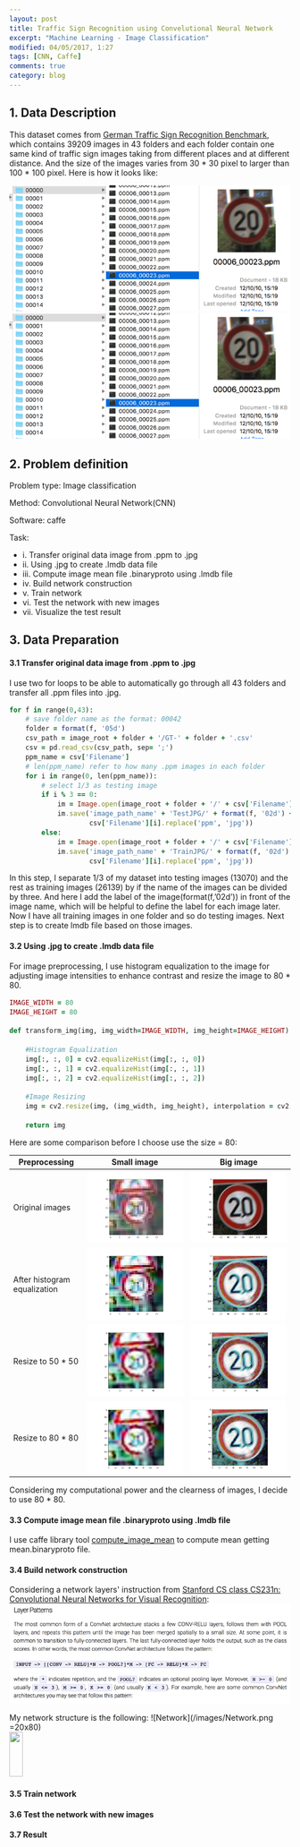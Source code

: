 ```yaml
---
layout: post
title: Traffic Sign Recognition using Convelutional Neural Network
excerpt: "Machine Learning - Image Classification"
modified: 04/05/2017, 1:27
tags: [CNN, Caffe]
comments: true
category: blog
---
```


## 1. Data Description
This dataset comes from [German Traffic Sign Recognition Benchmark](http://benchmark.ini.rub.de/?section=gtsrb&subsection=dataset), which contains 39209 images in 43 folders and each folder contain one same kind of traffic sign images taking from different places and at different distance. And the size of the images varies from 30 * 30 pixel to larger than 100 * 100 pixel. Here is how it looks like:  

<img src="/images/Dataset.png">  
<img src="/images/GTSRB/Dataset.png">  

## 2. Problem definition

Problem type: Image classification  

Method: Convolutional Neural Network(CNN)    

Software: caffe    

Task:
* i. Transfer original data image from .ppm to .jpg
* ii. Using .jpg to create .lmdb data file
* iii. Compute image mean file .binaryproto using .lmdb file 
* iv. Build network construction 
* v. Train network
* vi. Test the network with new images
* vii. Visualize the test result

## 3. Data Preparation
#### 3.1 Transfer original data image from .ppm to .jpg
I use two for loops to be able to automatically go through all 43 folders and transfer all .ppm files into .jpg. 

~~~ ruby
for f in range(0,43):
    # save folder name as the format: 00042
    folder = format(f, '05d')
    csv_path = image_root + folder + '/GT-' + folder + '.csv'
    csv = pd.read_csv(csv_path, sep= ';')
    ppm_name = csv['Filename']
    # len(ppm_name) refer to how many .ppm images in each folder
    for i in range(0, len(ppm_name)):
        # select 1/3 as testing image
        if i % 3 == 0:
            im = Image.open(image_root + folder + '/' + csv['Filename'][i])
            im.save('image_path_name' + 'TestJPG/' + format(f, '02d') + '_' +
                    csv['Filename'][i].replace('ppm', 'jpg'))
        else:
            im = Image.open(image_root + folder + '/' + csv['Filename'][i])
            im.save('image_path_name' + 'TrainJPG/' + format(f, '02d') + '_' +
                    csv['Filename'][i].replace('ppm', 'jpg'))
~~~
In this step, I separate 1/3 of my dataset into testing images (13070) and the rest as training images (26139) by if the name of the images can be divided by three. And here I add the label of the image(format(f,’02d’)) in front of the image name, which will be helpful to define the label for each image later. Now I have all training images in one folder and so do testing images. Next step is to create lmdb file based on those images. 

#### 3.2 Using .jpg to create .lmdb data file
For image preprocessing, I use histogram equalization to the image for adjusting image intensities to enhance contrast and resize the image to 80 * 80. 
~~~ ruby
IMAGE_WIDTH = 80
IMAGE_HEIGHT = 80

def transform_img(img, img_width=IMAGE_WIDTH, img_height=IMAGE_HEIGHT):

    #Histogram Equalization
    img[:, :, 0] = cv2.equalizeHist(img[:, :, 0])
    img[:, :, 1] = cv2.equalizeHist(img[:, :, 1])
    img[:, :, 2] = cv2.equalizeHist(img[:, :, 2])

    #Image Resizing
    img = cv2.resize(img, (img_width, img_height), interpolation = cv2.INTER_CUBIC)

    return img
~~~

Here are some comparison before I choose use the size = 80:  

| Preprocessing | Small image | Big image |   
| --------|:-------:|--------  |    
| Original images | <img src="/images/GTSRB/imshow_original.png"> | <img src="/images/GTSRB/imshow_bigOriginal.png"> | 
| After histogram equalization | <img src="/images/GTSRB/imshow_HistEqual.png"> | <img  src="/images/GTSRB/imshow_bigHistEqual.png"> |  
| Resize to 50 * 50 | <img src="/images/GTSRB/imshow_resize50.png"> | <img src="/images/GTSRB/imshow_bigResize50.png"> |  
| Resize to 80 * 80 | <img src="/images/GTSRB/imshow_resize80.png"> | <img src="/images/GTSRB/imshow_bigResize80.png"> |  

Considering my computational power and the clearness of images, I decide to use 80 * 80.

#### 3.3 Compute image mean file .binaryproto using .lmdb file

I use caffe library tool [compute_image_mean](https://github.com/BVLC/caffe/blob/master/tools/compute_image_mean.cpp) to compute mean getting mean.binaryproto file.

#### 3.4 Build network construction

Considering a network layers' instruction from [Stanford CS class CS231n: Convolutional Neural Networks for Visual Recognition](http://cs231n.github.io/convolutional-networks/#layersizepat):  
![Layer](/images/Layer.png)  
 
My network structure is the following:
![Network](/images/Network.png =20x80)  
<img src="/imgages/" width="24px" height="80px">
#### 3.5 Train network
#### 3.6 Test the network with new images
#### 3.7 Result
